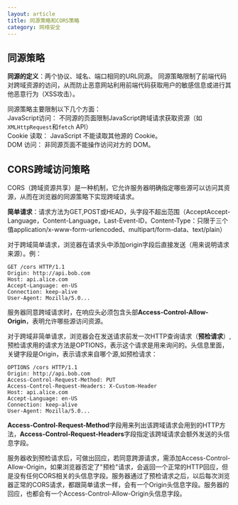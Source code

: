 ```yaml
---
layout: article
title: 同源策略和CORS策略
category: 网络安全
---
```


## 同源策略
**同源的定义**：两个协议、域名、端口相同的URL同源。
同源策略限制了前端代码对跨域资源的访问，从而防止恶意网站利用前端代码获取用户的敏感信息或进行其他恶意行为（XSS攻击）。

同源策略主要限制以下几个方面：  
JavaScript访问： 不同源的页面限制JavaScript跨域请求获取资源（如`XMLHttpRequest`和`fetch` API）  
Cookie 读取： JavaScript 不能读取其他源的 Cookie。  
DOM 访问： 非同源页面不能操作访问对方的 DOM。

## CORS跨域访问策略
CORS（跨域资源共享）是一种机制，它允许服务器明确指定哪些源可以访问其资源，从而在浏览器的同源策略下实现跨域请求。

**简单请求**：请求方法为GET,POST或HEAD，头字段不超出范围（AcceptAccept-Language，Content-Language，Last-Event-ID，Content-Type：只限于三个值application/x-www-form-urlencoded、multipart/form-data、text/plain）

对于跨域简单请求，浏览器在请求头中添加origin字段后直接发送（用来说明请求来源）。例：
```
GET /cors HTTP/1.1
Origin: http://api.bob.com
Host: api.alice.com
Accept-Language: en-US
Connection: keep-alive
User-Agent: Mozilla/5.0...
```
服务器同意跨域请求时，在响应头必须包含头部**Access-Control-Allow-Origin**，表明允许哪些源访问资源。

对于跨域非简单请求，浏览器会在发送请求前发一次HTTP查询请求（**预检请求**）,预检请求用的请求方法是OPTIONS，表示这个请求是用来询问的。头信息里面，关键字段是Origin，表示请求来自哪个源,如预检请求：
```
OPTIONS /cors HTTP/1.1
Origin: http://api.bob.com
Access-Control-Request-Method: PUT
Access-Control-Request-Headers: X-Custom-Header
Host: api.alice.com
Accept-Language: en-US
Connection: keep-alive
User-Agent: Mozilla/5.0...
```
**Access-Control-Request-Method**字段用来列出该跨域请求会用到的HTTP方法，**Access-Control-Request-Headers**字段指定该跨域请求会额外发送的头信息字段。

服务器收到预检请求后，可做出回应，若同意跨源请求，需添加Access-Control-Allow-Origin，如果浏览器否定了"预检"请求，会返回一个正常的HTTP回应，但是没有任何CORS相关的头信息字段。服务器通过了预检请求之后，以后每次浏览器正常的CORS请求，都跟简单请求一样，会有一个Origin头信息字段。服务器的回应，也都会有一个Access-Control-Allow-Origin头信息字段。
